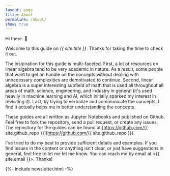 ```yaml
---
layout: page
title: About
permalink: /about/
show: true
---
```


Hi there. 👋

Welcome to this guide on _{{ site.title }}_. Thanks for taking the time to check it out.

The insipiration for this guide is multi-faceted. First, a lot of resources on linear algebra tend to be very academic in nature. As a result, some people that
want to get an handle on the concepts without dealing with unnecessary complexities are demotivated to continue. Second, linear algebra is a super interesting
subfield of math that is used all throughout all areas of math, science, engineering, and industry in general (it's used heavily in machine learning and AI, which
initially sparked my interest in revisiting it). Last, by trying to verbalize and communicate the concepts, I find it actually helps me in better understanding the
concepts.

These guides are all written as Jupyter Notebooks and published on Github. Feel free to fork the repository, send a pull request, or create any issues. The repository
for the guides can be found at [https://github.com/{{ site.github_repo }}](https://github.com/{{ site.github_repo }}).

I've tried to do my best to provide sufficient details and examples. If you find issues in the content or anything isn't clear, or just have suggestions in general,
feel free to let me let me know. You can reach me by email at <{{ site.email }}>. Thanks!

{%- include newsletter.html -%}

